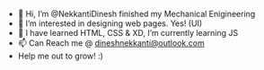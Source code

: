 - 👋 Hi, I’m @NekkantiDinesh finished my Mechanical Enigineering
- 👀 I’m interested in designing web pages. Yes! (UI)
- 🌱 I have learned HTML, CSS & XD, I’m currently learning JS
- 📫 Can Reach me @ dineshnekkanti@outlook.com
- Help me out to grow! :)

<!---
NekkantiDinesh/NekkantiDinesh is a ✨ special ✨ repository because its `README.md` (this file) appears on your GitHub profile.
You can click the Preview link to take a look at your changes.
--->
